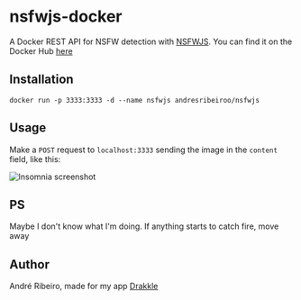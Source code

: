 # nsfwjs-docker

A Docker REST API for NSFW detection with [NSFWJS](https://github.com/infinitered/nsfwjs). You can find it on the Docker Hub [here](https://hub.docker.com/r/andresribeiroo/nsfwjs)

## Installation

```shell
docker run -p 3333:3333 -d --name nsfwjs andresribeiroo/nsfwjs
```

## Usage

Make a `POST` request to `localhost:3333` sending the image in the `content` field, like this:

<img alt="Insomnia screenshot" src="assets/insomnia.png" />

## PS

Maybe I don't know what I'm doing. If anything starts to catch fire, move away

## Author

André Ribeiro, made for my app [Drakkle](https://drakkle.com.br)
